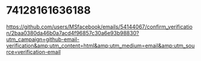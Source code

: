 # 74128161636188
https://github.com/users/MSfacebook/emails/54144067/confirm_verification/2baa0380da46b0a7acd4f96857c30a6e93b98830?utm_campaign=github-email-verification&amp;utm_content=html&amp;utm_medium=email&amp;utm_source=verification-email
